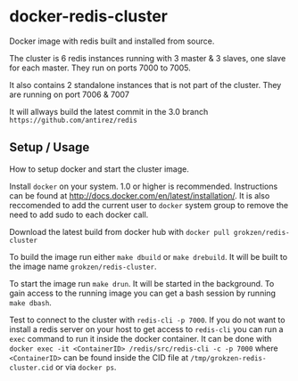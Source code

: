 # docker-redis-cluster

Docker image with redis built and installed from source.

The cluster is 6 redis instances running with 3 master & 3 slaves, one slave for each master. They run on ports 7000 to 7005.

It also contains 2 standalone instances that is not part of the cluster. They are running on port 7006 & 7007

It will allways build the latest commit in the 3.0 branch  `https://github.com/antirez/redis`



## Setup / Usage

How to setup docker and start the cluster image.

Install `docker` on your system. 1.0 or higher is recommended. Instructions can be found at http://docs.docker.com/en/latest/installation/. It is also reccomended to add the current user to `docker` system group to remove the need to add sudo to each docker call.

Download the latest build from docker hub with `docker pull grokzen/redis-cluster`

To build the image run either `make dbuild` or `make drebuild`. It will be built to the image name `grokzen/redis-cluster`.

To start the image run `make drun`. It will be started in the background. To gain access to the running image you can get a bash session by running `make dbash`.

Test to connect to the cluster with `redis-cli -p 7000`. If you do not want to install a redis server on your host to get access to `redis-cli` you can run a `exec` command to run it inside the docker container. It can be done with `docker exec -it <ContainerID> /redis/src/redis-cli -c -p 7000` where `<ContainerID>` can be found inside the CID file at `/tmp/grokzen-redis-cluster.cid` or via `docker ps`.
